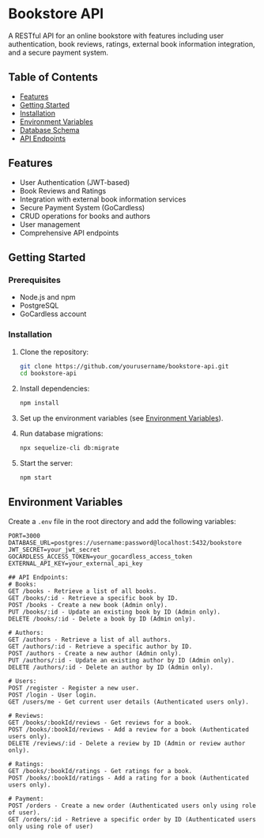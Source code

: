 # Bookstore API

A RESTful API for an online bookstore with features including user authentication, book reviews, ratings, external book information integration, and a secure payment system.

## Table of Contents

- [Features](#features)
- [Getting Started](#getting-started)
- [Installation](#installation)
- [Environment Variables](#environment-variables)
- [Database Schema](#database-schema)
- [API Endpoints](#api-endpoints)


## Features

- User Authentication (JWT-based)
- Book Reviews and Ratings
- Integration with external book information services
- Secure Payment System (GoCardless)
- CRUD operations for books and authors
- User management
- Comprehensive API endpoints

## Getting Started

### Prerequisites

- Node.js and npm
- PostgreSQL
- GoCardless account

### Installation

1. Clone the repository:
    ```bash
    git clone https://github.com/yourusername/bookstore-api.git
    cd bookstore-api
    ```

2. Install dependencies:
    ```bash
    npm install
    ```

3. Set up the environment variables (see [Environment Variables](#environment-variables)).

4. Run database migrations:
    ```bash
    npx sequelize-cli db:migrate
    ```

5. Start the server:
    ```bash
    npm start
    ```

## Environment Variables

Create a `.env` file in the root directory and add the following variables:

```plaintext
PORT=3000
DATABASE_URL=postgres://username:password@localhost:5432/bookstore
JWT_SECRET=your_jwt_secret
GOCARDLESS_ACCESS_TOKEN=your_gocardless_access_token
EXTERNAL_API_KEY=your_external_api_key

## API Endpoints:
# Books:
GET /books - Retrieve a list of all books.
GET /books/:id - Retrieve a specific book by ID.
POST /books - Create a new book (Admin only).
PUT /books/:id - Update an existing book by ID (Admin only).
DELETE /books/:id - Delete a book by ID (Admin only).

# Authors:
GET /authors - Retrieve a list of all authors.
GET /authors/:id - Retrieve a specific author by ID.
POST /authors - Create a new author (Admin only).
PUT /authors/:id - Update an existing author by ID (Admin only).
DELETE /authors/:id - Delete an author by ID (Admin only).

# Users:
POST /register - Register a new user.
POST /login - User login.
GET /users/me - Get current user details (Authenticated users only).

# Reviews:
GET /books/:bookId/reviews - Get reviews for a book.
POST /books/:bookId/reviews - Add a review for a book (Authenticated users only).
DELETE /reviews/:id - Delete a review by ID (Admin or review author only).

# Ratings:
GET /books/:bookId/ratings - Get ratings for a book.
POST /books/:bookId/ratings - Add a rating for a book (Authenticated users only).

# Payment:
POST /orders - Create a new order (Authenticated users only using role of user).
GET /orders/:id - Retrieve a specific order by ID (Authenticated users only using role of user)
